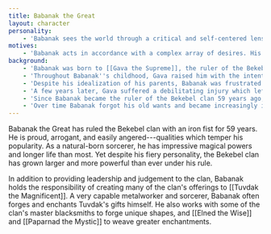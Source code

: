 ```yaml
---
title: Babanak the Great
layout: character
personality:
    - 'Babanak sees the world through a critical and self-centered lens, evaluating his experiences only in terms of the impact they have had on him. He is efficient and judgmental, being nearly as critical of others as he is of himself. Nonetheless, he feels a great pride in his position of power---a pride which has made him arrogant and insensitive in recent years. He takes insults to heart and allows them to feed his self-doubt, a behavior he conceals by responding with notoriously fierce rebukes.'
motives:
    - 'Babanak acts in accordance with a complex array of desires. His primary motive, always looming above the others, is the need for excellence. He sets high standards for himself over and above the expectations others have of him, and he goes to great lengths to attain them. He is also motivated by his desire for power. Though he would be ashamed to admit it, much of what Babanak does as the leader of the Bekebel clan is engineered to further elevate his standing. Third, Babanak seeks security for his clan, placing its safety above his own. He works tirelessly to anticipate potential threats to the Bekebel and to take preventative measures against them. Finally, Babanak acts in accordance with his mostly private relationship with [[Tantan the Inventor]]. Many of Babanak''s seemingly uncharacteristic decisions can be explained by his consideration for Tantan.'
background:
    - 'Babanak was born to [[Gava the Supreme]], the ruler of the Bekebel clan, and [[Nort the Pyromancer]], the greatest sorcerer in the clan''s history. Nort died in battle defending the clan from the [[Lukurru]] before Babanak was born, leaving him with a fractured childhood. Many suitors offered to help Gava raise her son while she ruled the clan, but she spurned them and chose to instead take Babanak''s upbringing into her own hands.'
    - 'Throughout Babanak''s childhood, Gava raised him with the intention that he would one day succeed her as the clan''s leader. She brought Babanak to every council meeting, invited him to read every diplomatic letter, and shared her reasonings with him at every hour of the day. This gave Babanak a brilliant political intuition, a trait he still exhibits. She also regaled him with stories of her and Nort''s exploits---in particular, their hard-won victories. She reminded Babanak daily that she and Nort had risen to power from humble beginnings, and that she knew Babanak would similarly achieve greatness. She rarely told him of their failures, though, and she spoke of Nort''s death as unavoidable and tragic. Consequently, Babanak always thought of his parents as unattainable ideals, to be forever approached but never reached. Each of his failures pained him deeply, and they still do.'
    - 'Despite his idealization of his parents, Babanak was frustrated by his lack of freedom in the citadel. Gava kept him occupied at all times and never let him wander freely, so his social experiences were limited. Nonetheless, Babanak found the time to become friends with the apprentices of a nearby carpenter, one of whom was Tantan the Inventor. Tantan and Babanak loved each other, and in the following years Babanak''s studies withered while his social life bloomed. Much to his mother''s annoyance, Babanak began to skip important meetings in order to spend time with Tantan and her friends.'
    - 'A few years later, Gava suffered a debilitating injury which left her unable to speak or walk. Babanak, being already familiar with the political workings of the Bekebel clan, was the obvious choice as her successor. So, just as Gava had anticipated, he was unanimously chosen by Gava''s advisors to take her place as the leader of the clan until she recovered. In early days of his rulership, Babanak continued to live much as he had before, spending several hours with Tantan each day. However, as time went on, it became clear that Gava would never return to full health. Babanak finally took the title of Babanak the Great and assumed a permanent ruling position.'
    - 'Since Babanak became the ruler of the Bekebel clan 59 years ago, he has faced both political and personal issues. The war with the Lukurru clan proved a source of constant negotiations, parleys, and fresh grievances. Eventually the fighting settled between the clans, but their hatred for one another never abated. Babanak took responsibility for producing the Bekebel clan''s offerings to Tuvdak the Magnificent, collaborating with metalworkers and sorcerers to appease the clan''s draconic overlord. His relationship with Tantan became strained. When he asked the clan''s seers if he should marry Tantan, they peered into his future and foresaw death and destruction were he and Tantan to marry. Babanak trusted their visions and promised Tantan that they would marry when the seers'' visions changed. They remained unmarried and continued their normal duties, seeing each other only in the time they could spare. Babanak repeatedly asked his seers if the vision had changed, but always the answer was the same.'
    - 'Over time Babanak forgot his old wants and became increasingly invested in the clan''s success and safety. He spends long days working with engineers, craftspeople, and miners to enlarge [[Bekebel Citadel]]''s borders and secure its walls. Now Babanak rules the Bekebel clan with strength and pride, and the other clans on Oro-oro-ponoro-poron respect and fear his power.'
---
```


Babanak the Great has ruled the Bekebel clan with an iron fist for 59 years. He is proud, arrogant, and easily angered---qualities which temper his popularity. As a natural-born sorcerer, he has impressive magical powers and longer life than most. Yet despite his fiery personality, the Bekebel clan has grown larger and more powerful than ever under his rule.

In addition to providing leadership and judgement to the clan, Babanak holds the responsibility of creating many of the clan's offerings to [[Tuvdak the Magnificent]]. A very capable metalworker and sorcerer, Babanak often forges and enchants Tuvdak's gifts himself. He also works with some of the clan's master blacksmiths to forge unique shapes, and [[Elned the Wise]] and [[Paparnad the Mystic]] to weave greater enchantments.
